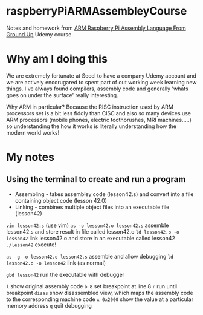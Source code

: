 # raspberryPiARMAssembleyCourse
Notes and homework from [ARM Raspberry Pi Assembly Language From Ground Up](https://www.udemy.com/course/arm-raspberry-pi-assembly-programming-from-ground-uptm/) Udemy course.

# Why am I doing this
We are extremely fortunate at Seccl to have a company Udemy account and we are actively encorugared to spent part of out working week learning new things. I've always found compilers, assembly code and generally 'whats goes on under the surface' really interesting. 

Why ARM in particular? Because the RISC instruction used by ARM processors set is a bit less fiddly than CISC and also so many devices use ARM processors (mobile phones, electric toothbrushes, MRI machines.....) so understanding the how it works is literally understanding how the modern world works!


# My notes

## Using the terminal to create and run a program

* Assembling - takes assembley code (lesson42.s) and convert into a file containing object code (lesson 42.0)
* Linking - combines multiple object files into an executable file (lesson42)

`vim lesson42.s`
(use vim)
`as -o lesson42.o lesson42.s` assemble lesson42.s and store result in file called lesson42.o
`ld lesson42.o -o lesson42` link lesson42.o and store in an executable called lesson42
`./lesson42` execute!


`as -g -o lesson42.o lesson42.s` assemble and allow debugging
`ld lesson42.o -o lesson42` link (as normal)

`gbd lesson42` run the executable with debugger

`l` show original assembly code
`b 8` set breakpoint at line 8
`r` run until breakpoint
`disas` show disassembled view, which maps the assembly code to the corresponding machine code
`x 0x2000` show the value at a particular memory address
`q` quit debugging
